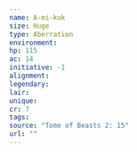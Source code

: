 ```yaml
---
name: A-mi-kuk
size: Huge
type: Aberration
environment: 
hp: 115
ac: 14
initiative: -1
alignment: 
legendary: 
lair: 
unique: 
cr: 7
tags: 
source: "Tome of Beasts 2: 15"
url: ""
---
```

